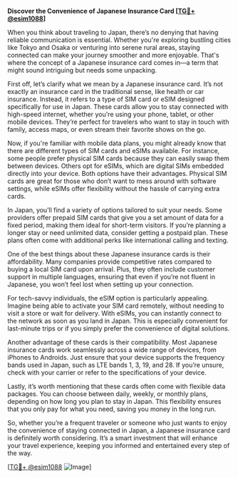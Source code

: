 **Discover the Convenience of Japanese Insurance Card [[TG💪+ @esim1088](https://t.me/s/esim1088)]**

When you think about traveling to Japan, there’s no denying that having reliable communication is essential. Whether you're exploring bustling cities like Tokyo and Osaka or venturing into serene rural areas, staying connected can make your journey smoother and more enjoyable. That's where the concept of a Japanese insurance card comes in—a term that might sound intriguing but needs some unpacking.

First off, let’s clarify what we mean by a Japanese insurance card. It’s not exactly an insurance card in the traditional sense, like health or car insurance. Instead, it refers to a type of SIM card or eSIM designed specifically for use in Japan. These cards allow you to stay connected with high-speed internet, whether you're using your phone, tablet, or other mobile devices. They’re perfect for travelers who want to stay in touch with family, access maps, or even stream their favorite shows on the go.

Now, if you're familiar with mobile data plans, you might already know that there are different types of SIM cards and eSIMs available. For instance, some people prefer physical SIM cards because they can easily swap them between devices. Others opt for eSIMs, which are digital SIMs embedded directly into your device. Both options have their advantages. Physical SIM cards are great for those who don’t want to mess around with software settings, while eSIMs offer flexibility without the hassle of carrying extra cards.

In Japan, you’ll find a variety of options tailored to suit your needs. Some providers offer prepaid SIM cards that give you a set amount of data for a fixed period, making them ideal for short-term visitors. If you’re planning a longer stay or need unlimited data, consider getting a postpaid plan. These plans often come with additional perks like international calling and texting.

One of the best things about these Japanese insurance cards is their affordability. Many companies provide competitive rates compared to buying a local SIM card upon arrival. Plus, they often include customer support in multiple languages, ensuring that even if you’re not fluent in Japanese, you won’t feel lost when setting up your connection.

For tech-savvy individuals, the eSIM option is particularly appealing. Imagine being able to activate your SIM card remotely, without needing to visit a store or wait for delivery. With eSIMs, you can instantly connect to the network as soon as you land in Japan. This is especially convenient for last-minute trips or if you simply prefer the convenience of digital solutions.

Another advantage of these cards is their compatibility. Most Japanese insurance cards work seamlessly across a wide range of devices, from iPhones to Androids. Just ensure that your device supports the frequency bands used in Japan, such as LTE bands 1, 3, 19, and 28. If you’re unsure, check with your carrier or refer to the specifications of your device.

Lastly, it’s worth mentioning that these cards often come with flexible data packages. You can choose between daily, weekly, or monthly plans, depending on how long you plan to stay in Japan. This flexibility ensures that you only pay for what you need, saving you money in the long run.

So, whether you’re a frequent traveler or someone who just wants to enjoy the convenience of staying connected in Japan, a Japanese insurance card is definitely worth considering. It’s a smart investment that will enhance your travel experience, keeping you informed and entertained every step of the way.

[[TG💪+ @esim1088](https://t.me/s/esim1088) ![Image](https://i.postimg.cc/Y0z9fWf4/image.png)]